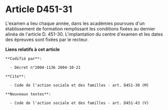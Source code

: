 # Article D451-31

L'examen a lieu chaque année, dans les académies pourvues d'un établissement de formation remplissant les conditions fixées
au dernier alinéa de l'article D. 451-30. L'implantation du centre d'examen et les dates des épreuves sont fixées par le
recteur.

**Liens relatifs à cet article**

	**Codifié par**:

	  - Décret n°2004-1136 2004-10-21

	**Cite**:

	  - Code de l'action sociale et des familles - art. D451-30 (M)

	**Nouveaux textes**:

	  - Code de l'action sociale et des familles - art. D451-43 (V)

